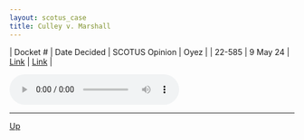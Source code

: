 ```yaml
---
layout: scotus_case
title: Culley v. Marshall
---
```


| Docket # | Date Decided | SCOTUS Opinion | Oyez |
| 22-585 | 9 May 24 | [Link](https://www.supremecourt.gov/opinions/23pdf/601us2r20_09m1.pdf) | [Link](https://www.oyez.org/cases/2023/22-585) |

<audio controls>
   <source src='./resources/22-585.mp3' type='audio/mpeg'>
</audio>

<object data='./resources/22-585.pdf' type='application/pdf'></object>

---

[Up](./README.md)